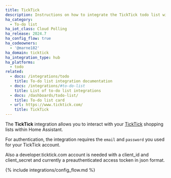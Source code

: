 ```yaml
---
title: TickTick
description: Instructions on how to integrate the TickTick todo list with Home Assistant.
ha_category:
  - To-do list
ha_iot_class: Cloud Polling
ha_release: 2024.7
ha_config_flow: true
ha_codeowners:
  - '@marne182'
ha_domain: ticktick
ha_integration_type: hub
ha_platforms:
  - todo
related:
  - docs: /integrations/todo
    title: To-do list integration documentation
  - docs: /integrations/#to-do-list
    title: List of to-do list integrations
  - docs: /dashboards/todo-list/
    title: To-do list card
  - url: https://www.ticktick.com/
    title: TickTick
---
```


The **TickTick** integration allows you to interact with your [TickTick](https://www.ticktick.com/) shopping lists within Home Assistant.

For authentication, the integration requires the `email` and `password` you used for your TickTick account.

Also a developer.ticktick.com account is needed with a client_id and client_secret and currently a preauthenticated access tocken in json format.

{% include integrations/config_flow.md %}
